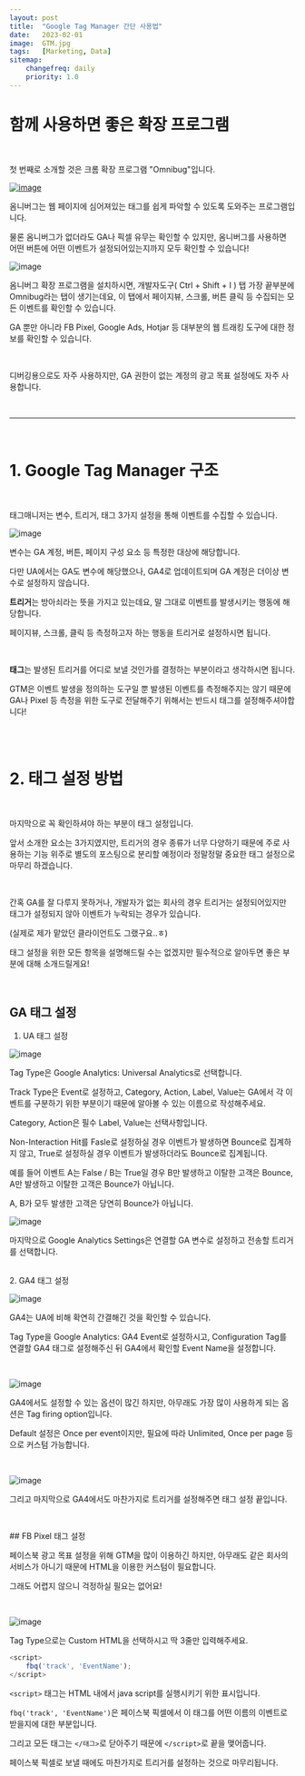 ```yaml
---
layout: post
title:  "Google Tag Manager 간단 사용법"
date:   2023-02-01
image:  GTM.jpg
tags:   [Marketing, Data]
sitemap:
    changefreq: daily
    priority: 1.0
---
```


# 함께 사용하면 좋은 확장 프로그램

<br>

첫 번째로 소개할 것은 크롬 확장 프로그램 "Omnibug"입니다.  

[![image](https://github.com/user-attachments/assets/381e8806-2f97-4e30-9f41-3eb03fd21ff5)](https://chromewebstore.google.com/detail/omnibug/bknpehncffejahipecakbfkomebjmokl?hl=ko&pli=1)

옴니버그는 웹 페이지에 심어져있는 태그를 쉽게 파악할 수 있도록 도와주는 프로그램입니다.

물론 옴니버그가 없더라도 GA나 픽셀 유무는 확인할 수 있지만, 옴니버그를 사용하면 어떤 버튼에 어떤 이벤트가 설정되어있는지까지 모두 확인할 수 있습니다!

![image](https://github.com/user-attachments/assets/55a261d7-3220-4744-b3d9-228b8b0d7f5d)

옴니버그 확장 프로그램을 설치하시면, 개발자도구( Ctrl + Shift + I ) 탭 가장 끝부분에 Omnibug라는 탭이 생기는데요, 이 탭에서 페이지뷰, 스크롤, 버튼 클릭 등 수집되는 모든 이벤트를 확인할 수 있습니다.

GA 뿐만 아니라 FB Pixel, Google Ads, Hotjar 등 대부분의 웹 트래킹 도구에 대한 정보를 확인할 수 있습니다.

​

디버깅용으로도 자주 사용하지만, GA 권한이 없는 계정의 광고 목표 설정에도 자주 사용합니다.

<br>

---

<br>

# 1. Google Tag Manager 구조

<br>

태그매니저는 변수, 트리거, 태그 3가지 설정을 통해 이벤트를 수집할 수 있습니다.

![image](https://github.com/user-attachments/assets/2e7c5472-cdec-4034-8d32-536805d0b13c)


변수는 GA 계정, 버튼, 페이지 구성 요소 등 특정한 대상에 해당합니다.

다만 UA에서는 GA도 변수에 해당했으나, GA4로 업데이트되며 GA 계정은 더이상 변수로 설정하지 않습니다.

​**트리거**는 방아쇠라는 뜻을 가지고 있는데요, 말 그대로 이벤트를 발생시키는 행동에 해당합니다.

페이지뷰, 스크롤, 클릭 등 측정하고자 하는 행동을 트리거로 설정하시면 됩니다.

​

**태그**는 발생된 트리거를 어디로 보낼 것인가를 결정하는 부분이라고 생각하시면 됩니다.

GTM은 이벤트 발생을 정의하는 도구일 뿐 발생된 이벤트를 측정해주지는 않기 때문에 GA나 Pixel 등 측정을 위한 도구로 전달해주기 위해서는 반드시 태그를 설정해주셔야합니다!

<br> <br>

# 2. 태그 설정 방법

<br>

마지막으로 꼭 확인하셔야 하는 부분이 태그 설정입니다.

앞서 소개한 요소는 3가지였지만, 트리거의 경우 종류가 너무 다양하기 때문에 주로 사용하는 기능 위주로 별도의 포스팅으로 분리할 예정이라 정말정말 중요한 태그 설정으로 마무리 하겠습니다.

​

간혹 GA를 잘 다루지 못하거나, 개발자가 없는 회사의 경우 트리거는 설정되어있지만 태그가 설정되지 않아 이벤트가 누락되는 경우가 있습니다.

(실제로 제가 맡았던 클라이언트도 그랬구요..ㅎ)

태그 설정을 위한 모든 항목을 설명해드릴 수는 없겠지만 필수적으로 알아두면 좋은 부분에 대해 소개드릴게요!

<br>

## GA 태그 설정

1. UA 태그 설정

![image](https://github.com/user-attachments/assets/5f5d3a43-d239-457f-a564-73a09c9d5373)


Tag Type은 Google Analytics: Universal Analytics로 선택합니다.

Track Type은 Event로 설정하고, Category, Action, Label, Value는 GA에서 각 이벤트를 구분하기 위한 부분이기 때문에 알아볼 수 있는 이름으로 작성해주세요.

Category, Action은 필수 Label, Value는 선택사항입니다.

Non-Interaction Hit를 Fasle로 설정하실 경우 이벤트가 발생하면 Bounce로 집계하지 않고, True로 설정하실 경우 이벤트가 발생하더라도 Bounce로 집계됩니다.

예를 들어 이벤트 A는 False / B는 True일 경우 B만 발생하고 이탈한 고객은 Bounce, A만 발생하고 이탈한 고객은 Bounce가 아닙니다.

A, B가 모두 발생한 고객은 당연히 Bounce가 아닙니다.

![image](https://github.com/user-attachments/assets/ac48a0dc-734b-4e7b-b6ec-f47b33e46e63)


마지막으로 Google Analytics Settings은 연결할 GA 변수로 설정하고 전송할 트리거를 선택합니다.

<br>
​
2. GA4 태그 설정

<br>

![image](https://github.com/user-attachments/assets/096c202a-543c-4713-8ac0-6f54b93504c2)


GA4는 UA에 비해 확연히 간결해긴 것을 확인할 수 있습니다.

Tag Type을 Google Analytics: GA4 Event로 설정하시고, Configuration Tag를 연결할 GA4 태그로 설정해주신 뒤 GA4에서 확인할 Event Name을 설정합니다.

<br>

![image](https://github.com/user-attachments/assets/acd35a92-014f-417c-b2c5-90ca4bb7d142)


GA4에서도 설정할 수 있는 옵션이 많긴 하지만, 아무래도 가장 많이 사용하게 되는 옵션은 Tag firing option입니다.

Default 설정은 Once per event이지만, 필요에 따라 Unlimited, Once per page 등으로 커스텀 가능합니다.

<br>

![image](https://github.com/user-attachments/assets/f43e758b-09f2-4e5d-b2df-f3b4f074d744)


그리고 마지막으로 GA4에서도 마찬가지로 트리거를 설정해주면 태그 설정 끝입니다.

<br>

​## FB Pixel 태그 설정

페이스북 광고 목표 설정을 위해 GTM을 많이 이용하긴 하지만, 아무래도 같은 회사의 서비스가 아니기 때문에 HTML을 이용한 커스텀이 필요합니다.

그래도 어렵지 않으니 걱정하실 필요는 없어요!

<br>

![image](https://github.com/user-attachments/assets/481bad49-2806-4183-945a-fc4af3336a21)


Tag Type으로는 Custom HTML을 선택하시고 딱 3줄만 입력해주세요.

```javascript
<script>
	fbq('track', 'EventName');
</script>
```

`<script>` ​태그는 HTML 내에서 java script를 실행시키기 위한 표시입니다.

`fbq('track', 'EventName')​`은 페이스북 픽셀에서 이 태그를 어떤 이름의 이벤트로 받을지에 대한 부분입니다.

그리고 모든 태그는 `</태그>`로 닫아주기 때문에 `</script>`로 끝을 맺어줍니다.

페이스북 픽셀로 보낼 때에도 마찬가지로 트리거를 설정하는 것으로 마무리됩니다.